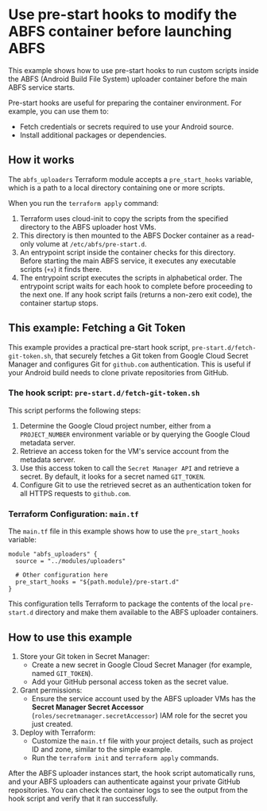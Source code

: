 # Use pre-start hooks to modify the ABFS container before launching ABFS

This example shows how to use pre-start hooks to run custom scripts inside the
ABFS (Android Build File System) uploader container before the main ABFS service
starts.

Pre-start hooks are useful for preparing the container environment. For example,
you can use them to:

*   Fetch credentials or secrets required to use your Android source.
*   Install additional packages or dependencies.

## How it works

The `abfs_uploaders` Terraform module accepts a `pre_start_hooks` variable,
which is a path to a local directory containing one or more scripts.

When you run the `terraform apply` command:

1.  Terraform uses cloud-init to copy the scripts from the specified directory
    to the ABFS uploader host VMs.
2.  This directory is then mounted to the ABFS Docker container as a read-only
    volume at `/etc/abfs/pre-start.d`.
3.  An entrypoint script inside the container checks for this directory.
    Before starting the main ABFS service, it executes any executable scripts
    (<code>+x</code>) it finds there.
4.  The entrypoint script executes the scripts in alphabetical order. The
    entrypoint script waits for each hook to complete before proceeding to the
    next one. If any hook script fails (returns a non-zero exit code), the
    container startup stops.

## This example: Fetching a Git Token

This example provides a practical pre-start hook script,
`pre-start.d/fetch-git-token.sh`, that securely fetches a Git token from
Google Cloud Secret Manager and configures Git for `github.com` authentication.
This is useful if your Android build needs to clone private repositories from
GitHub.

### The hook script: `pre-start.d/fetch-git-token.sh`

This script performs the following steps:

1.  Determine the Google Cloud project number, either from a `PROJECT_NUMBER`
    environment variable or by querying the Google Cloud metadata server.
2.  Retrieve an access token for the VM's service account from the metadata
    server.
3.  Use this access token to call the `Secret Manager API` and retrieve a
    secret. By default, it looks for a secret named `GIT_TOKEN`.
4.  Configure Git to use the retrieved secret as an authentication token for all
    HTTPS requests to `github.com`.

### Terraform Configuration: `main.tf`

The `main.tf` file in this example shows how to use the `pre_start_hooks`
variable:

```
module "abfs_uploaders" {
  source = "../modules/uploaders"

  # Other configuration here
  pre_start_hooks = "${path.module}/pre-start.d"
}
```

This configuration tells Terraform to package the contents of the local
`pre-start.d` directory and make them available to the ABFS uploader containers.

## How to use this example

1.  Store your Git token in Secret Manager:
    *  Create a new secret in Google Cloud Secret Manager (for example, named `GIT_TOKEN`).
    *   Add your GitHub personal access token as the secret value.
2.  Grant permissions:
    *   Ensure the service account used by the ABFS uploader VMs has the
    **Secret Manager Secret Accessor** (`roles/secretmanager.secretAccessor`)
    IAM role for the secret you just created.
3.  Deploy with Terraform:
    *   Customize the `main.tf` file with your project details, such as project ID and zone, similar to the simple example.
    *   Run the `terraform init` and `terraform apply` commands.

After the ABFS uploader instances start, the hook script automatically runs, and
your ABFS uploaders can authenticate against your private GitHub repositories.
You can check the container logs to see the output from the hook script and
verify that it ran successfully.

